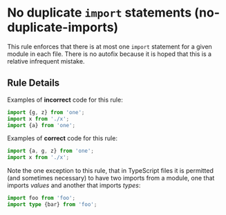 # No duplicate `import` statements (no-duplicate-imports)

This rule enforces that there is at most one `import` statement for a given module in each file. There is no autofix because it is hoped that this is a relative infrequent mistake.

## Rule Details

Examples of **incorrect** code for this rule:

```js
import {g, z} from 'one';
import x from './x';
import {a} from 'one';
```

Examples of **correct** code for this rule:

```js
import {a, g, z} from 'one';
import x from './x';
```

Note the one exception to this rule, that in TypeScript files it is permitted (and sometimes necessary) to have two imports from a module, one that imports _values_ and another that imports _types_:

```ts
import foo from 'foo';
import type {bar} from 'foo';
```

